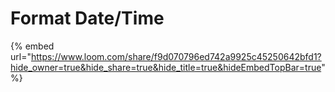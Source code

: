 # Format Date/Time

{% embed url="https://www.loom.com/share/f9d070796ed742a9925c45250642bfd1?hide_owner=true&hide_share=true&hide_title=true&hideEmbedTopBar=true" %}
